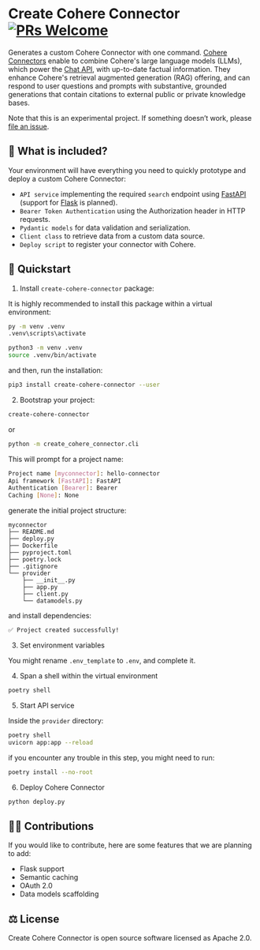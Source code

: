 # Create Cohere Connector [![PRs Welcome](https://img.shields.io/badge/PRs-welcome-green.svg)](https://github.com/dcarpintero/create-cohere-connector/)

Generates a custom Cohere Connector with one command. [Cohere Connectors](https://docs.cohere.com/docs/connectors) enable to combine Cohere's large language models (LLMs), which power the [Chat API](https://docs.cohere.com/docs/cochat-beta), with up-to-date factual information. They enhance Cohere's retrieval augmented generation (RAG) offering, and can respond to user questions and prompts with substantive, grounded generations that contain citations to external public or private knowledge bases.

Note that this is an experimental project. If something doesn’t work, please [file an issue](https://github.com/dcarpintero/create-cohere-connector/issues/new).

## 🧮 What is included?

Your environment will have everything you need to quickly prototype and deploy a custom Cohere Connector:

- ``API service`` implementing the required ``search`` endpoint using [FastAPI](https://fastapi.tiangolo.com/) (support for [Flask](https://flask.palletsprojects.com/) is planned). 
- ``Bearer Token Authentication`` using the Authorization header in HTTP requests. 
- ``Pydantic models`` for data validation and serialization.
- ``Client class`` to retrieve data from a custom data source.
- ``Deploy script`` to register your connector with Cohere.

## 🚀 Quickstart

1. Install ``create-cohere-connector`` package:

It is highly recommended to install this package within a virtual environment:

```sh
py -m venv .venv
.venv\scripts\activate
```

```sh
python3 -m venv .venv
source .venv/bin/activate
```

and then, run the installation:

```sh
pip3 install create-cohere-connector --user
```

2. Bootstrap your project:

```sh
create-cohere-connector
```

or

```sh
python -m create_cohere_connector.cli
```

This will prompt for a project name:

```sh
Project name [myconnector]: hello-connector
Api framework [FastAPI]: FastAPI
Authentication [Bearer]: Bearer
Caching [None]: None
```

generate the initial project structure:

```
myconnector
├── README.md
├── deploy.py
├── Dockerfile
├── pyproject.toml
├── poetry.lock
├── .gitignore
└── provider
    ├── __init__.py
    ├── app.py
    ├── client.py
    └── datamodels.py
```

and install dependencies:

```sh
✅ Project created successfully!
```

3. Set environment variables

You might rename ``.env_template`` to ``.env``, and complete it.

4. Span a shell within the virtual environment

```sh
poetry shell
```

5. Start API service

Inside the ``provider`` directory:

```sh
poetry shell
uvicorn app:app --reload
```

if you encounter any trouble in this step, you might need to run:

```sh
poetry install --no-root
```

6. Deploy Cohere Connector

```sh
python deploy.py
```

## 👩‍💻 Contributions

If you would like to contribute, here are some features that we are planning to add:

- Flask support
- Semantic caching
- OAuth 2.0
- Data models scaffolding

## ⚖️ License

Create Cohere Connector is open source software licensed as Apache 2.0. 